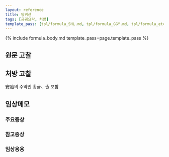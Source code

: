 ```yaml
---
layout: reference
title: 당귀산
tags: [금궤요략, 처방]
template_pass: [tpl/formula_SHL.md, tpl/formula_GGY.md, tpl/formula_etc.md]
---
```


{% include formula_body.md template_pass=page.template_pass %}

## 원문 고찰


## 처방 고찰

安胎의 주약인 황금、출 포함

## 임상메모



### 주요증상


### 참고증상


### 임상응용
